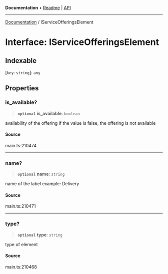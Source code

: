 **Documentation** • [Readme](../README.md) \| [API](../globals.md)

***

[Documentation](../README.md) / IServiceOfferingsElement

# Interface: IServiceOfferingsElement

## Indexable

 \[`key`: `string`\]: `any`

## Properties

### is\_available?

> **`optional`** **is\_available**: `boolean`

availability of the offering
if the value is false, the offering is not available

#### Source

main.ts:210474

***

### name?

> **`optional`** **name**: `string`

name of the label
example: Delivery

#### Source

main.ts:210471

***

### type?

> **`optional`** **type**: `string`

type of element

#### Source

main.ts:210468
